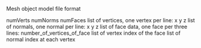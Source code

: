 
Mesh object model file format

numVerts numNorms numFaces
list of vertices, one vertex per line: 
x y z
list of normals, one normal per line: 
x y z
list of face data, one face per three lines:
number_of_vertices_of_face
list of vertex index of the face
list of normal index at each vertex
